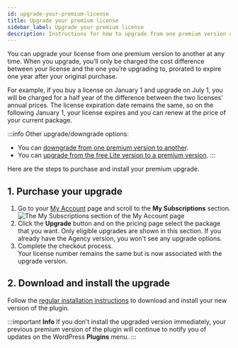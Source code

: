 ```yaml
---
id: upgrade-your-premium-license
title: Upgrade your premium license
sidebar_label: Upgrade your premium license
description: Instructions for how to upgrade from one premium version of Beaver Builder to a higher one.
---
```


You can upgrade your license from one premium version to another at any time. When you upgrade, you’ll only be charged the cost difference between your license and the one you’re upgrading to, prorated to expire one year after your original purchase.

For example, if you buy a license on January 1 and upgrade on July 1, you will be charged for a half year of the difference between the two licenses' annual prices. The license expiration date remains the same, so on the following January 1, your license expires and you can renew at the price of your current package.

:::info Other upgrade/downgrade options:

  * You can [downgrade from one premium version to another](/general/account-billing/downgrade-to-a-lower-version-of-beaver-builder.md).
  * You can [upgrade from the free Lite version to a premium version](/general/pre-sales/upgrade-from-free-to-premium-version-of-beaver-buidler.md).
:::

Here are the steps to purchase and install your premium upgrade.

## 1. Purchase your upgrade

  1. Go to your [My Account](https://www.wpbeaverbuilder.com/my-account/) page and scroll to the **My Subscriptions** section.  
![The My Subscriptions section of the My Account page](/img/account-billing--upgrade-your-premium-license--1.jpg)
  2. Click the **Upgrade** button and on the pricing page select the package that you want.
Only eligible upgrades are shown in this section. If you already have the
Agency version, you won't see any upgrade options.
  3.  Complete the checkout process.  
Your license number remains the same but is now associated with the upgrade
version.

## 2. Download and install the upgrade

Follow the [regular installation instructions](/beaver-builder/getting-started/install-beaver-builder.md) to download and install your new version of the plugin.

:::important **Info**
If you don't install the upgraded version immediately, your previous
premium version of the plugin will continue to notify you of updates on the
WordPress **Plugins** menu.
:::
